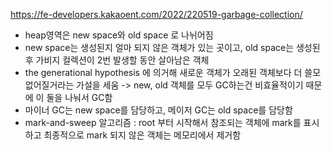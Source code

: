 https://fe-developers.kakaoent.com/2022/220519-garbage-collection/

- heap영역은 new space와 old space 로 나뉘어짐
- new space는 생성된지 얼마 되지 않은 객체가 있는 곳이고, old space는 생성된 후 가비지 컬렉션이 2번 발생할 동안 살아남은 객체
- the generational hypothesis 에 의거해 새로운 객체가 오래된 객체보다 더 쓸모없어질거라는 가설을 세움 -> new, old 객체를 모두 GC하는건 비효율적이기 때문에 이 둘을 나눠서 GC함
- 마이너 GC는 new space를 담당하고, 메이저 GC는 old space를 담당함
- mark-and-sweep 알고리즘 : root 부터 시작해서 참조되는 객체에 mark를 표시하고 최종적으로 mark 되지 않은 객체는 메모리에서 제거함